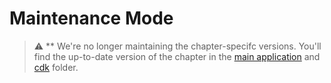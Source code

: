 # Maintenance Mode

> :warning: ** We're no longer maintaining the chapter-specifc versions. You'll find the up-to-date version of the chapter in the [main application](../../application) and [cdk](../../cdk) folder.
